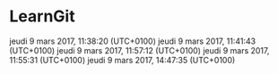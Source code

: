 # LearnGit
jeudi 9 mars 2017, 11:38:20 (UTC+0100)
jeudi 9 mars 2017, 11:41:43 (UTC+0100)
jeudi 9 mars 2017, 11:57:12 (UTC+0100)
jeudi 9 mars 2017, 11:55:31 (UTC+0100)
jeudi 9 mars 2017, 14:47:35 (UTC+0100)
